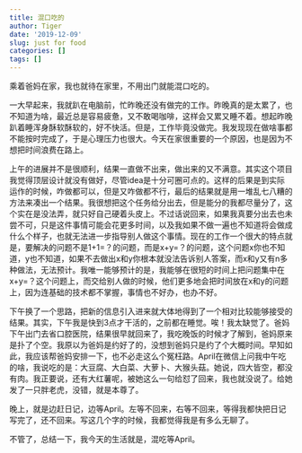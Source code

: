 ```yaml
---
title: 混口吃的
author: Tiger
date: '2019-12-09'
slug: just for food
categories: []
tags: []
---
```


乘着爸妈在家，我也就待在家里，不用出门就能混口吃的。

一大早起来，我就趴在电脑前，忙昨晚还没有做完的工作。昨晚真的是太累了，也不知道为啥，最近总是容易疲惫，又不敢喝咖啡，这样会又累又睡不着。想起昨晚趴着睡浑身酥软酥软的，好不快活。但是，工作毕竟没做完。我发现现在做啥事都不能按时完成了，于是心理压力也很大。今天在家很重要的一个原因，也是因为不想把时间浪费在路上。

上午的进展并不是很顺利，结果一直做不出来，做出来的又不满意。其实这个项目我觉得顶层设计就没有做好，尽管idea是十分可圈可点的。这样的后果是到实际运作的时候，咋做都可以，但是又咋做都不行，最后的结果就是用一堆乱七八糟的方法来凑出一个结果。我很想把这个任务给分出去，但是能分的我都尽量分了，这个实在是没法弄，就只好自己硬着头皮上。不过话说回来，如果我真要分出去也未尝不可，只是这件事情可能会花更多时间，以及我如果不做一遍也不知道将会做成什么个样子，也就无法进一步指导别人做这个事情。现在的工作一个很大的特点就是，要解决的问题不是1+1=？的问题，而是x+y=？的问题，这个问题x你也不知道，y也不知道，如果不去做出x和y你根本就没法告诉别人答案，而x和y又有n多种做法，无法预计。我唯一能够预计的是，我能够在很短的时间上把问题集中在x+y=？这个问题上，而交给别人做的时候，他们更多地会把时间放在x和y的问题上，因为连基础的技术都不掌握，事情也不好办，也办不好。

下午换了一个思路，把新的信息引入进来就大体地得到了一个相对比较能够接受的结果。其实，下午我是快到3点才干活的，之前都在睡觉。唉！我太缺觉了。爸妈下午出门去省口腔医院，结果很早就回来了，我吃晚饭的时候才了解到，爸妈原来是扑了个空。我原以为爸妈是约好了的，没想到爸妈只是约了个大概时间。早知如此，我应该帮爸妈安排一下，也不必走这么个冤枉路。April在微信上问我中午吃的啥，我说吃的是：大豆腐、大白菜、大萝卜、大猴头菇。她说，四大皆空，都没有肉。我正要说，还有大红薯呢，被她这么一句给怼了回来，我也就没说了。给她发了一只胖老虎，没错，就是本尊了。

晚上，就是边赶日记，边等April。左等不回来，右等不回来，等得我都快把日记写完了，还不回来。写这几个字的时候，我都觉得我是有多么无聊了。

不管了，总结一下，我今天的生活就是，混吃等April。

